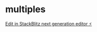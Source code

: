 # multiples

[Edit in StackBlitz next generation editor ⚡️](https://stackblitz.com/~/github.com/swrnvinod40/multiples)